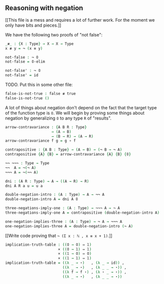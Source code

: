<!--
```agda
{-# OPTIONS --without-K --safe #-}

module negation where

open import general-notation
open import prelude
```
-->
## Reasoning with negation

[[This file is a mess and requires a lot of further work. For the moment we only have bits and pieces.]]

We have the following two proofs of "not false":

```agda
_≢_ : {X : Type} → X → X → Type
x ≢ y = ¬ (x ≡ y)

not-false : ¬ 𝟘
not-false = 𝟘-elim

not-false' : ¬ 𝟘
not-false' = id

```

TODO. Put this in some other file:
```agda
false-is-not-true : false ≢ true
false-is-not-true ()
```

A lot of things about negation don't depend on the fact that the target type of the function type is `𝟘`. We will begin by proving some things about negation by generalizing `𝟘` to any type `R` of "results".

```agda
arrow-contravariance : {A B R : Type}
                     → (A → B)
                     → (B → R) → (A → R)
arrow-contravariance f g = g ∘ f

contrapositive : {A B : Type} → (A → B) → (¬ B → ¬ A)
contrapositive {A} {B} = arrow-contravariance {A} {B} {𝟘}
```

```agda
¬¬ ¬¬¬ : Type → Type
¬¬  A = ¬(¬ A)
¬¬¬ A = ¬(¬¬ A)
```
```agda
dni : (A R : Type) → A → ((A → R) → R)
dni A R a u = u a

double-negation-intro : (A : Type) → A → ¬¬ A
double-negation-intro A = dni A 𝟘

three-negations-imply-one : (A : Type) → ¬¬¬ A → ¬ A
three-negations-imply-one A = contrapositive (double-negation-intro A)

one-negation-implies-three : (A : Type) → ¬ A → ¬¬¬ A
one-negation-implies-three A = double-negation-intro (¬ A)


```

[[Write code proving that `¬ (Σ x : ℕ , x ≡ x + 1)`.]]

```agda
implication-truth-table : ((𝟘 → 𝟘) ⇔ 𝟙)
                        × ((𝟘 → 𝟙) ⇔ 𝟙)
                        × ((𝟙 → 𝟘) ⇔ 𝟘)
                        × ((𝟙 → 𝟙) ⇔ 𝟙)
implication-truth-table = ((λ _ → ⋆)   , (λ _ → id)) ,
                          ((λ _ → ⋆)   , (λ _ _ → ⋆)) ,
                          ((λ f → f ⋆) , (λ ⋆ _ → ⋆)) ,
                          ((λ _ → ⋆)   , (λ _ _ → ⋆))
```
